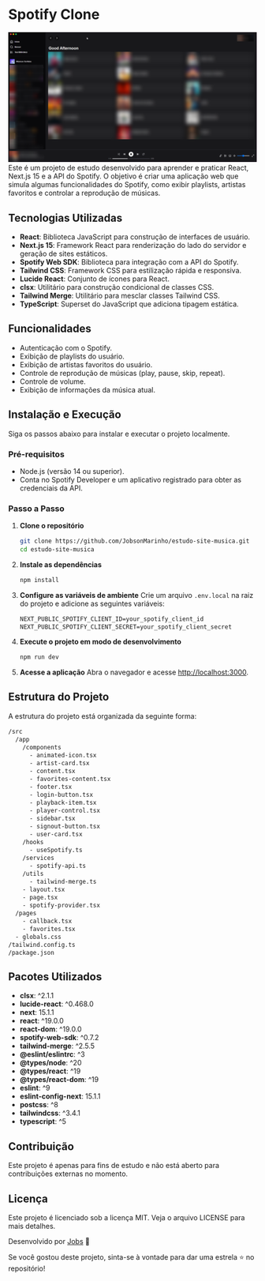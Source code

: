 # Spotify Clone
![alt text](image.png)
Este é um projeto de estudo desenvolvido para aprender e praticar React, Next.js 15 e a API do Spotify. O objetivo é criar uma aplicação web que simula algumas funcionalidades do Spotify, como exibir playlists, artistas favoritos e controlar a reprodução de músicas.

## Tecnologias Utilizadas

- **React**: Biblioteca JavaScript para construção de interfaces de usuário.
- **Next.js 15**: Framework React para renderização do lado do servidor e geração de sites estáticos.
- **Spotify Web SDK**: Biblioteca para integração com a API do Spotify.
- **Tailwind CSS**: Framework CSS para estilização rápida e responsiva.
- **Lucide React**: Conjunto de ícones para React.
- **clsx**: Utilitário para construção condicional de classes CSS.
- **Tailwind Merge**: Utilitário para mesclar classes Tailwind CSS.
- **TypeScript**: Superset do JavaScript que adiciona tipagem estática.

## Funcionalidades

- Autenticação com o Spotify.
- Exibição de playlists do usuário.
- Exibição de artistas favoritos do usuário.
- Controle de reprodução de músicas (play, pause, skip, repeat).
- Controle de volume.
- Exibição de informações da música atual.

## Instalação e Execução

Siga os passos abaixo para instalar e executar o projeto localmente.

### Pré-requisitos

- Node.js (versão 14 ou superior).
- Conta no Spotify Developer e um aplicativo registrado para obter as credenciais da API.

### Passo a Passo

1. **Clone o repositório**
   ```bash
   git clone https://github.com/JobsonMarinho/estudo-site-musica.git
   cd estudo-site-musica
   ```

2. **Instale as dependências**
   ```bash
   npm install
   ```

3. **Configure as variáveis de ambiente**
   Crie um arquivo `.env.local` na raiz do projeto e adicione as seguintes variáveis:
   ```env
   NEXT_PUBLIC_SPOTIFY_CLIENT_ID=your_spotify_client_id
   NEXT_PUBLIC_SPOTIFY_CLIENT_SECRET=your_spotify_client_secret
   ```

4. **Execute o projeto em modo de desenvolvimento**
   ```bash
   npm run dev
   ```

5. **Acesse a aplicação**
   Abra o navegador e acesse [http://localhost:3000](http://localhost:3000).

## Estrutura do Projeto

A estrutura do projeto está organizada da seguinte forma:

```
/src
  /app
    /components
      - animated-icon.tsx
      - artist-card.tsx
      - content.tsx
      - favorites-content.tsx
      - footer.tsx
      - login-button.tsx
      - playback-item.tsx
      - player-control.tsx
      - sidebar.tsx
      - signout-button.tsx
      - user-card.tsx
    /hooks
      - useSpotify.ts
    /services
      - spotify-api.ts
    /utils
      - tailwind-merge.ts
    - layout.tsx
    - page.tsx
    - spotify-provider.tsx
  /pages
    - callback.tsx
    - favorites.tsx
  - globals.css
/tailwind.config.ts
/package.json
```

## Pacotes Utilizados

- **clsx**: ^2.1.1
- **lucide-react**: ^0.468.0
- **next**: 15.1.1
- **react**: ^19.0.0
- **react-dom**: ^19.0.0
- **spotify-web-sdk**: ^0.7.2
- **tailwind-merge**: ^2.5.5
- **@eslint/eslintrc**: ^3
- **@types/node**: ^20
- **@types/react**: ^19
- **@types/react-dom**: ^19
- **eslint**: ^9
- **eslint-config-next**: 15.1.1
- **postcss**: ^8
- **tailwindcss**: ^3.4.1
- **typescript**: ^5

## Contribuição

Este projeto é apenas para fins de estudo e não está aberto para contribuições externas no momento.

## Licença

Este projeto é licenciado sob a licença MIT. Veja o arquivo LICENSE para mais detalhes.

Desenvolvido por [Jobs](https://github.com/JobsonMarinho/) 🚀

Se você gostou deste projeto, sinta-se à vontade para dar uma estrela ⭐ no repositório!